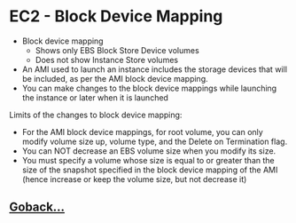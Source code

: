 # EC2 - Block Device Mapping

- Block device mapping
  - Shows only EBS Block Store Device volumes
  - Does not show Instance Store volumes
- An AMI used to launch an instance includes the storage devices that will be included, as per the AMI block device mapping.
- You can make changes to the block device mappings while launching the instance or later when it is launched

Limits of the changes to block device mapping:

- For the AMI block device mappings, for root volume, you can only modify volume size up, volume type, and the Delete on Termination flag.
- You can NOT decrease an EBS volume size when you modify its size.
- You must specify a volume whose size is equal to or greater than the size of the snapshot specified in the block device mapping of the AMI (hence increase or keep the volume size, but not decrease it)

## [Goback...](./index.md)